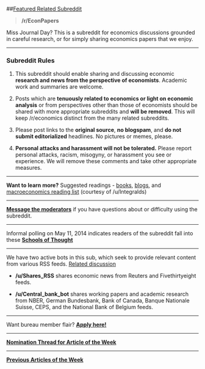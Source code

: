 ##[Featured Related Subreddit](http://www.reddit.com/r/Economics/comments/29t00d/nomination_thread_for_featured_subreddit/)  

>**/r/EconPapers**  

Miss Journal Day? This is a subreddit for economics discussions grounded in careful research, or for simply sharing economics papers that we enjoy.

***

### Subreddit Rules

1. This subreddit should enable sharing and discussing economic **research and news from the perspective of economists**. Academic work and summaries are welcome. 

2. Posts which are **tenuously related to economics or light on economic analysis** or from perspectives other than those of economists should be shared with more appropriate subreddits and **will be removed**. This will keep /r/economics distinct from the many related subreddits.  

3. Please post links to the **original source**, **no blogspam**, and **do not submit editorialized** headlines.  No pictures or memes, please.

4. **Personal attacks and harassment will not be tolerated.** Please report personal attacks, racism, misogyny, or harassment you see or experience. We will remove these comments and take other appropriate measures.

---

**Want to learn more?** Suggested readings - [books](http://www.reddit.com/r/Economics/wiki/reading), [blogs](http://www.reddit.com/r/Economics/wiki/blogs), and [macroeconomics reading list](http://integdomain.wordpress.com/reading-list/) (courtesy of /u/Integralds)

---

[**Message the moderators**](http://www.reddit.com/message/compose?to=%23Economics) if you have questions about or difficulty using the subreddit.  

***

Informal polling on May 11, 2014 indicates readers of the subreddit fall into these [**Schools of Thought**](http://i.imgur.com/WJD7Tfk.png)

***

We have two active bots in this sub, which seek to provide relevant content from various RSS feeds.  [Related discussion](http://www.reddit.com/r/Economics/comments/25yjr1/announcing_the_provision_of_rss_feeds_into/)

- **/u/Shares_RSS**  shares economic news from Reuters and Fivethirtyeight feeds. 

- **/u/Central_bank_bot** shares working papers and academic research from NBER, German Bundesbank, Bank of Canada, Banque Nationale Suisse, CEPS, and the National Bank of Belgium feeds. 

***

Want bureau member flair? [**Apply here!**](http://www.reddit.com/r/Economics/comments/2h6uiu/call_for_flair_round_2/)

***

[**Nomination Thread for Article of the Week**](http://www.reddit.com/r/Economics/comments/2kdvh1/article_of_the_week_nominations_thread_november/) 

***

[**Previous Articles of the Week**](http://www.reddit.com/r/Economics/search?q=%22article+of+the+week%22&sort=new&restrict_sr=on&t=all)